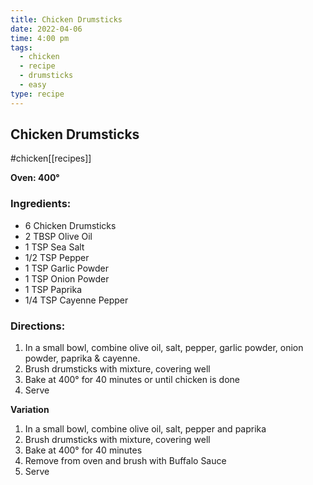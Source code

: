 ```yaml
---
title: Chicken Drumsticks
date: 2022-04-06
time: 4:00 pm
tags:
  - chicken
  - recipe
  - drumsticks
  - easy
type: recipe
---
```


## Chicken Drumsticks

#chicken[[recipes]]

**Oven: 400&deg;**

### Ingredients:

- 6 Chicken Drumsticks
- 2 TBSP Olive Oil
- 1 TSP Sea Salt
- 1/2 TSP Pepper
- 1 TSP Garlic Powder
- 1 TSP Onion Powder
- 1 TSP Paprika
- 1/4 TSP Cayenne Pepper

### Directions:

1. In a small bowl, combine olive oil, salt, pepper, garlic powder, onion powder, paprika & cayenne.
2. Brush drumsticks with mixture, covering well
3. Bake at 400&deg; for 40 minutes or until chicken is done
4. Serve

**Variation**

1. In a small bowl, combine olive oil, salt, pepper and paprika
2. Brush drumsticks with mixture, covering well
3. Bake at 400&deg; for 40 minutes
4. Remove from oven and brush with Buffalo Sauce
5. Serve

